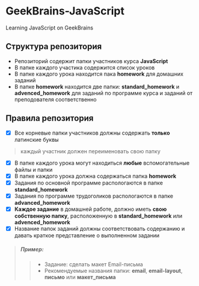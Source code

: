 # GeekBrains-JavaScript
Learning JavaScript on GeekBrains

## Структура репозитория
       
*   Репозиторий содержит папки участников курса **JavaScript**    
*   В папке каждого участика содержится список уроков
*   В папке каждого урока находится пака **homework** для домашних заданий
*   В папке **homework** находится две папки: **standard_homework** и **advenced_homework** для заданий по программе курса и заданий от преподователя соответственно

## Правила репозитория

- [x] Все корневые папки участников должны содержать **только** латинские буквы
>каждый участник должен переименовать свою папку
- [x] В папке каждого урока могут находиться **любые** вспомогательные файлы и папки
- [x] В папке каждого урока должна содержаться папка **homework**
- [x] Задания по основной программе распологаются в папке **standard_homework**
- [x] Задания по программе трудоголиков распологаются в папке **advanced_homework**
- [x] **Каждое задание** в домашней работе, должно иметь **свою собственную папку**, расположенную в **standard_homework** или **advenced_homework**
- [x] Название папок заданий должны соответствовать содержанию и давать краткое представление о выполненном задании
>##### Пример:
>>* Задание: cделать макет Email-письма
>>* Рекомендуемые названия папки: **email**, **email-layout**, **письмо** или **макет_письма**
